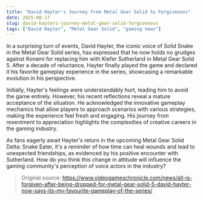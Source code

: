 ```yaml
---
title: "David Hayter's Journey from Metal Gear Solid to Forgiveness"
date: 2025-08-17
slug: david-hayters-journey-metal-gear-solid-forgiveness
tags: ["David Hayter", "Metal Gear Solid", "gaming news"]
---
```


In a surprising turn of events, David Hayter, the iconic voice of Solid Snake in the Metal Gear Solid series, has expressed that he now holds no grudges against Konami for replacing him with Kiefer Sutherland in Metal Gear Solid 5. After a decade of reluctance, Hayter finally played the game and declared it his favorite gameplay experience in the series, showcasing a remarkable evolution in his perspective.

Initially, Hayter's feelings were understandably hurt, leading him to avoid the game entirely. However, his recent reflections reveal a mature acceptance of the situation. He acknowledged the innovative gameplay mechanics that allow players to approach scenarios with various strategies, making the experience feel fresh and engaging. His journey from resentment to appreciation highlights the complexities of creative careers in the gaming industry.

As fans eagerly await Hayter's return in the upcoming Metal Gear Solid Delta: Snake Eater, it's a reminder of how time can heal wounds and lead to unexpected friendships, as evidenced by his positive encounter with Sutherland. How do you think this change in attitude will influence the gaming community's perception of voice actors in the industry?
> Original source: https://www.videogameschronicle.com/news/all-is-forgiven-after-being-dropped-for-metal-gear-solid-5-david-hayter-now-says-its-my-favourite-gameplay-of-the-series/